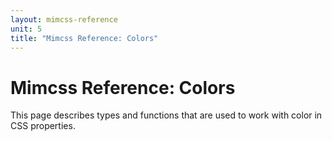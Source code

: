 ```yaml
---
layout: mimcss-reference
unit: 5
title: "Mimcss Reference: Colors"
---
```


# Mimcss Reference: Colors

This page describes types and functions that are used to work with color in CSS properties.


